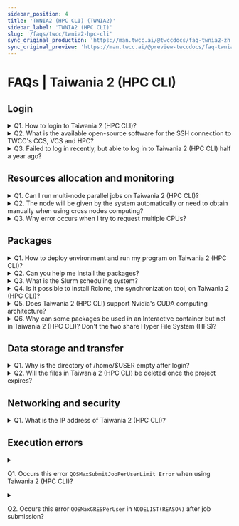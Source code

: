 ```yaml
---
sidebar_position: 4
title: 'TWNIA2 (HPC CLI) (TWNIA2)'
sidebar_label: 'TWNIA2 (HPC CLI)'
slug: '/faqs/twcc/twnia2-hpc-cli'
sync_original_production: 'https://man.twcc.ai/@twccdocs/faq-twnia2-zh' 
sync_original_preview: 'https://man.twcc.ai/@preview-twccdocs/faq-twnia2-zh'
---
```


# FAQs | Taiwania 2 (HPC CLI)

## Login

<details>

<summary> Q1. How to login to Taiwania 2 (HPC CLI)?</summary>

Login using SSH connection with the login node of ln01.twcc.ai. Enter your system account and system password to complete the login. For detailed steps, refer to <ins><a href = "https://man.twcc.ai/@twccdocs/doc-twnia2-main-zh/%2F%40twccdocs%2Fguide-twnia2-prerequisite-for-connection-zh">this document</a></ins> for more information.



</details>

<details>

<summary> Q2. What is the available open-source software for the SSH connection to TWCC's CCS, VCS and HPC?</summary>

Available open-source software includes MobaXterm, PuTTY, VSCode, etc.

</details>

<details>

<summary> Q3. Failed to log in recently, but able to log in to Taiwania 2 (HPC CLI) half a year ago?</summary>

The validity period of system password is 180 days. Please reset your system password in [<ins>Member Center<i class="fa fa-question-circle fa-question-circle-for-service" aria-hidden="true"></i></ins>](https://man.twcc.ai/@twsdocs/howto-service-access-service-zh) before you can re-login successfully.

</details>

<div style={{height:10+'px'}}></div>


## Resources allocation and monitoring


<details>

<summary> Q1. Can I run multi-node parallel jobs on Taiwania 2 (HPC CLI)?</summary>

You can request resources using [<ins>Slurm</ins>](https://man.twcc.ai/@twccdocs/doc-twnia2-main-en/%2F%40twccdocs%2Fguide-twnia2-slurm-intro-en) and run multi-node parallel jobs with equal distribution of high workloads to improve the processing efficiency.

</details>

<details>

<summary> Q2. The node will be given by the system automatically or need to obtain manually when using cross nodes computing?</summary>

You can use Slurm command to obtain nodes, refer to [<ins>this document</ins>](https://man.twcc.ai/@twccdocs/doc-twnia2-main-en/%2F%40twccdocs%2Fguide-twnia2-job-parameter-en) for more information.

</details>

<details>

<summary> Q3. Why error occurs when I try to request multiple CPUs?</summary>

Please make sure the ratio of the resources is based on 1 GPU : 4 CPU : 90 GB Memory. For example, the number of GPU should be 8 if you need 32 CPUs.

</details>

<div style={{height:10+'px'}}></div>



## Packages

<details>

<summary> Q1. How to deploy environment and run my program on Taiwania 2 (HPC CLI)?</summary>

1. Conda: Use simple Conda commands to install packages and switch to your specific virtual environment. Also, with different versions of Python, Conda can reduce the compatibility problems of multiple package versions. For more information, please refer to [<ins>this document</ins>](https://man.twcc.ai/@twccdocs/doc-twnia2-main-zh/https%3A%2F%2Fman.twcc.ai%2F%40twccdocs%2Fhowto-twnia2-conda-manage-packages-submit-job-zh).
2. Singularity: By using Singularity to pack the packages and programs you need, you can create a container environment on Taiwania 2 (HPC CLI) and deploy, migrate and share your packages rapidly. For more information, please refer to [<ins>this document</ins>](https://man.twcc.ai/@twccdocs/doc-twnia2-main-zh/https%3A%2F%2Fman.twcc.ai%2F%40twccdocs%2Fhowto-twnia2-create-sglrt-container-zh).


</details>

<details>

<summary> Q2. Can you help me install the packages?</summary>

You have the permission to install the package freely, please install it yourself according to your needs. In addition, we recommend that you use **Conda** or **Singularity** container to manage your packages.

</details>


<details>

<summary> Q3. What is the Slurm scheduling system?</summary>

Please refer to [<ins>this document</ins>](https://man.twcc.ai/@twccdocs/doc-twnia2-main-zh/%2F%40twccdocs%2Fguide-twnia2-slurm-intro-zh) for the detailed description of Slurm system architecture.

</details>

<details>

<summary> Q4. Is it possible to install Rclone, the synchronization tool, on Taiwania 2 (HPC CLI)?</summary>


Taiwania 2 (HPC CLI) has the latest version of Rclone installed. You can use the `module load rclone` command to obtain the environment of Rclone. Rclone is written in Go language and can be used directly after unzipping in your home directory.

</details>

<details>

<summary> Q5. Does Taiwania 2 (HPC CLI) support Nvidia's CUDA computing architecture?</summary>

Yes, you can use the `module avail` command on Taiwania 2 (HPC CLI) to list available modules and use the `module load` command to select the the CUDA version you need.

</details>

<details>

<summary> Q6. Why can some packages be used in an Interactive container but not in Taiwania 2 (HPC CLI)? Don't the two share Hyper File System (HFS)?</summary>

The storage environment of the two is the same, but the computing environment is different:

- The computing environment of the Interactive container is built using the TWCC container image file.
- Taiwania 2 (HPC CLI) requires users to deploy their own computing environment. <br/><i class="fa fa-lightbulb-o fa-20" aria-hidden="true"></i> <b>Tip:</b> Taiwania 2 (HPC CLI) may use the `module` command to load the required packages. Refer to 
<ins><a href = "https://man.twcc.ai/@twccdocs/doc-twnia2-main-en/%2F%40twccdocs%2Fguide-twnia2-module-intro-en">this document</a></ins> for usage.

</details>

<div style={{height:10+'px'}}></div>


## Data storage and transfer

<details>

<summary> Q1. Why is the directory of /home/$USER empty after login?</summary>

The storage space of Taiwania 2 (HPC CLI) is Hyper File System. Only you have full permission, so the storage space will be empty if you never load any data.

</details>

<details>

<summary> Q2. Will the files in Taiwania 2 (HPC CLI) be deleted once the project expires?</summary>

The storage space is bound with your personal account, so the files will not be deleted along with the project after the project expires.

<i class="fa fa-exclamation-triangle fa-20" aria-hidden="true"></i> <b>Important:</b> <b>The system will regularly clean up the resources under the TWCC account that have not been used for a long time. Please be sure to back up your data regularly.</b>

</details>

<div style={{height:10+'px'}}></div>


## Networking and security
<details>

<summary> Q1. What is the IP address of Taiwania 2 (HPC CLI)?</summary>

203.145.219.98

</details>

<div style={{height:10+'px'}}></div>


## Execution errors
<details>

<summary> 

Q1. Occurs this error `QOSMaxSubmitJobPerUserLimit Error` when using Taiwania 2 (HPC CLI)?
</summary>

This error message showed that you have submitted over 20 computing job (queue **gtest** is for experimental use, only able to submit 5 jobs).

When the error occurs, you are recommended to use the `squeue` command to check the job state and cancel the pending or running job using the `scancel` command to reduce the quantity of the job. 

For instructions on using Queues and computing resources, please refer to <a href = "https://man.twcc.ai/@twccdocs/doc-twnia2-main-zh/%2F%40twccdocs%2Fguide-twnia2-queue-zh">this document</a>.


</details>

<details>

<summary>

 Q2. Occurs this error `QOSMaxGRESPerUser` in `NODELIST(REASON)` after job submission? 
</summary> 

This error message showed that you have reached the maximum number of GPUs calculated by Taiwania 2 (HPC CLI) (the base system is set to 40 GPUs).

For instructions on using Queues and computing resources, please refer to <a href = "https://man.twcc.ai/@twccdocs/doc-twnia2-main-zh/https%3A%2F%2Fman.twcc.ai%2F%40twccdocs%2Fguide-twnia2-queue-zh">this document</a>. If you reach the limit, you will not be able to submit your work, so please ask for less GPU resources.
    
</details>